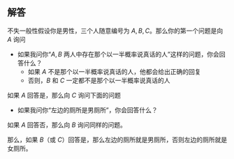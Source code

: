 ## 解答

不失一般性假设你是男性，三个人随意编号为 $A, B, C$。那么你的第一个问题是向 $A$ 询问

- 如果我问你“$A, B$ 两人中存在那个以一半概率说真话的人”这样的问题，你会回答什么？
  - 如果 $A$ 不是那个以一半概率说真话的人，他都会给出正确的回复
  - 否则，$B$ 和 $C$ 一定都不是那个以一半概率说真话的人

如果 $A$ 回答是，那么向 $C$ 询问下面的问题

- 如果我问你“左边的厕所是男厕所”，你会回答什么？

如果 $A$ 回答否，那么向 $B$ 询问同样的问题。

那么，如果 $B$（或 $C$）回答是，那么左边的厕所就是男厕所，否则左边的厕所就是女厕所。

